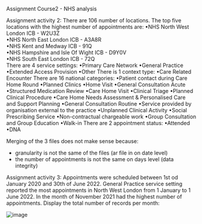 Assignment Course2 - NHS analysis

Assignment activity 2:
There are 106 number of locations.
The top five locations with the highest number of appointments are:
  •NHS North West London ICB - W2U3Z            
  •NHS North East London ICB - A3A8R              
  •NHS Kent and Medway ICB - 91Q                  
  •NHS Hampshire and Isle Of Wight ICB - D9Y0V    
  •NHS South East London ICB - 72Q                
There are 4 service settings:
  •Primary Care Network
  •General Practice
  •Extended Access Provision
  •Other
There is 1 context type:
  •Care Related Encounter
There are 16 national categories:
  •Patient contact during Care Home Round
  •Planned Clinics
  •Home Visit
  •General Consultation Acute
  •Structured Medication Review
  •Care Home Visit
  •Clinical Triage
  •Planned Clinical Procedure
  •Care Home Needs Assessment & Personalised Care and Support Planning
  •General Consultation Routine
  •Service provided by organisation external to the practice
  •Unplanned Clinical Activity
  •Social Prescribing Service
  •Non-contractual chargeable work
  •Group Consultation and Group Education
  •Walk-in
There are 2 appointment status:
  •Attended
  •DNA

Merging of the 3 files does not make sense because:
- granularity is not the same of the files (ar file in on date level)
- the number of appointments is not the same on days level (data integrity)

Assignment activity 3:
Appointments were scheduled between 1st od January 2020 and 30th of June 2022. 
General Practice service setting reported the most appointments in North West London from 1 January to 1 June 2022.
In the month of November 2021 had the highest number of appointments.
Display the total number of records per month:

![image](https://user-images.githubusercontent.com/108824849/197208551-f36138bb-e318-48e1-8649-5f0bd69249f8.png)
